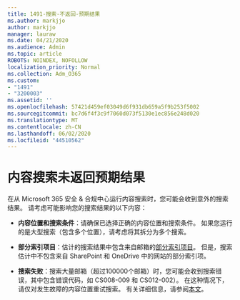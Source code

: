 ```yaml
---
title: 1491-搜索-不返回-预期结果
ms.author: markjjo
author: markjjo
manager: lauraw
ms.date: 04/21/2020
ms.audience: Admin
ms.topic: article
ROBOTS: NOINDEX, NOFOLLOW
localization_priority: Normal
ms.collection: Adm_O365
ms.custom:
- "1491"
- "3200003"
ms.assetid: ''
ms.openlocfilehash: 57421d459ef03049d6f931db659a5f9b253f5002
ms.sourcegitcommit: bc7d6f4f3c9f7060d073f5130e1ec856e248d020
ms.translationtype: MT
ms.contentlocale: zh-CN
ms.lasthandoff: 06/02/2020
ms.locfileid: "44510562"
---
```

# <a name="content-search-not-returning-expected-results"></a>内容搜索未返回预期结果

在从 Microsoft 365 安全 & 合规中心运行内容搜索时，您可能会收到意外的搜索结果。 请考虑可能影响您的搜索结果的以下内容：

- **内容位置和搜索条件**：请确保已选择正确的内容位置和搜索条件。 如果您运行的是大型搜索（包含多个位置），请考虑将其拆分为多个搜索。

- **部分索引项目**：估计的搜索结果中包含来自邮箱的[部分索引项目](https://docs.microsoft.com/microsoft-365/compliance/partially-indexed-items-in-content-search)。 但是，搜索估计中不包含来自 SharePoint 和 OneDrive 中的网站的部分索引项。

- **搜索失败**：搜索大量邮箱（超过100000个邮箱）时，您可能会收到搜索错误，其中包含错误代码，如 CS008-009 和 CS012-002）。 在这种情况下，请仅对发生故障的内容位置重试搜索。 有关详细信息，请参阅[本文](https://docs.microsoft.com/microsoft-365/compliance/retry-failed-content-search)。
